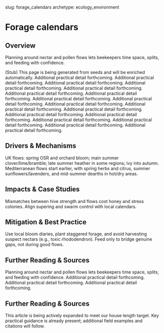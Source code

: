 slug: forage_calendars
archetype: ecology_environment

# Forage calendars

## Overview
Planning around nectar and pollen flows lets beekeepers time space, splits, and feeding with confidence.

(Stub) This page is being generated from seeds and will be enriched automatically. Additional practical detail forthcoming. Additional practical detail forthcoming. Additional practical detail forthcoming. Additional practical detail forthcoming. Additional practical detail forthcoming. Additional practical detail forthcoming. Additional practical detail forthcoming. Additional practical detail forthcoming. Additional practical detail forthcoming. Additional practical detail forthcoming. Additional practical detail forthcoming. Additional practical detail forthcoming. Additional practical detail forthcoming. Additional practical detail forthcoming. Additional practical detail forthcoming. Additional practical detail forthcoming. Additional practical detail forthcoming. Additional practical detail forthcoming.

## Drivers & Mechanisms
UK flows: spring OSR and orchard bloom; main summer clover/lime/bramble; late summer heather in some regions; ivy into autumn. Mediterranean flows start earlier, with spring herbs and citrus, summer sunflowers/lavenders, and mid-summer dearths in hot/dry areas.

## Impacts & Case Studies
Mismatches between hive strength and flows cost honey and stress colonies. Align supering and swarm control with local calendars.

## Mitigation & Best Practice
Use local bloom diaries, plant staggered forage, and avoid harvesting suspect nectars (e.g., toxic rhododendron). Feed only to bridge genuine gaps, not during good flows.

## Further Reading & Sources
Planning around nectar and pollen flows lets beekeepers time space, splits, and feeding with confidence. Additional practical detail forthcoming. Additional practical detail forthcoming. Additional practical detail forthcoming.


## Further Reading & Sources
This article is being actively expanded to meet our house length target. Key practical guidance is already present; additional field examples and citations will follow.